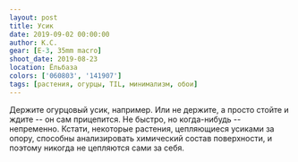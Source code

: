 ```yaml
---
layout: post
title: Усик
date: 2019-09-02 00:00:00
author: К.С.
gear: [E-3, 35mm macro]
shoot_date: 2019-08-23
location: Ёльбаза
colors: ['060803', '141907']
tags: [растения, огурцы, TIL, минимализм, обои]
---
```

Держите огурцовый усик, например. Или не держите, а просто стойте и ждите -- он сам прицепится. Не быстро, но когда-нибудь -- непременно. Кстати, некоторые растения, цепляющиеся усиками за опору, способны анализировать химический состав поверхности, и поэтому никогда не цепляются сами за себя.
